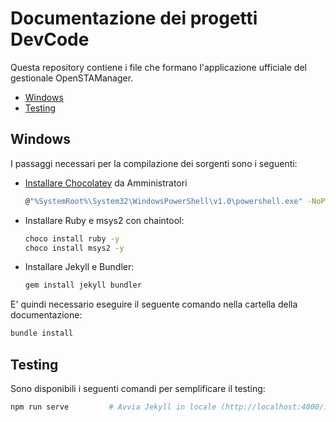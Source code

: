 # Documentazione dei progetti DevCode

Questa repository contiene i file che formano l'applicazione ufficiale del gestionale OpenSTAManager.

<!-- TOC depthFrom:2 depthTo:6 orderedList:false updateOnSave:true withLinks:true -->

- [Windows](#windows)
- [Testing](#testing)

<!-- /TOC -->

## Windows

I passaggi necessari per la compilazione dei sorgenti sono i seguenti:
- [Installare Chocolatey](https://chocolatey.org/install) da Amministratori
    ```bash
    @"%SystemRoot%\System32\WindowsPowerShell\v1.0\powershell.exe" -NoProfile -InputFormat None -ExecutionPolicy Bypass -Command "iex ((New-Object System.Net.WebClient).DownloadString('https://chocolatey.org/install.ps1'))" && SET "PATH=%PATH%;%ALLUSERSPROFILE%\chocolatey\bin"
    ```
- Installare Ruby e msys2 con chaintool:
    ```bash
    choco install ruby -y
    choco install msys2 -y
    ```
- Installare Jekyll e Bundler:
    ```bash
    gem install jekyll bundler
    ```

E' quindi necessario eseguire il seguente comando nella cartella della documentazione:
 ```bash
bundle install
```

## Testing

Sono disponibili i seguenti comandi per semplificare il testing:
```bash
npm run serve         # Avvia Jekyll in locale (http://localhost:4000/)
```

